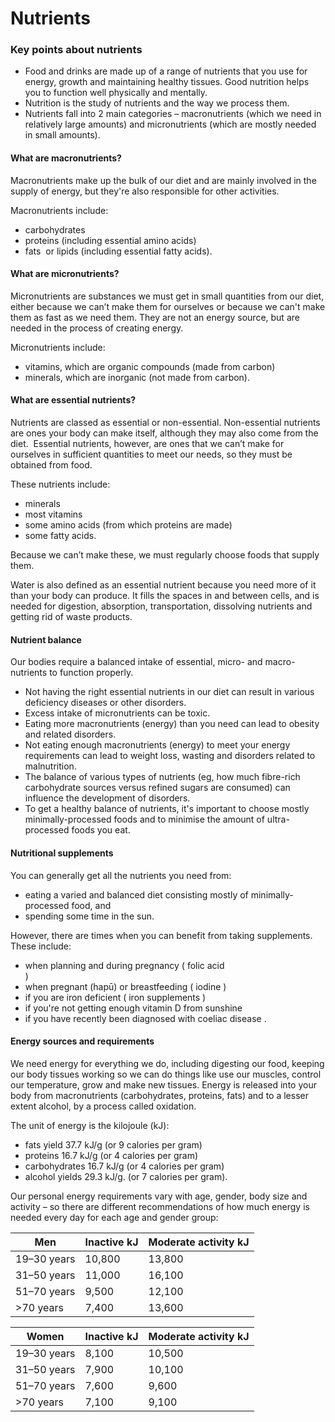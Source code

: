 # Nutrients

### Key points about nutrients

- Food and drinks are made up of a range of nutrients that you use for energy, growth and maintaining healthy tissues. Good nutrition helps you to function well physically and mentally.
- Nutrition is the study of nutrients and the way we process them.
- Nutrients fall into 2 main categories – macronutrients (which we need in relatively large amounts) and micronutrients (which are mostly needed in small amounts).

#### What are macronutrients?

Macronutrients make up the bulk of our diet and are mainly involved in the supply of energy, but they're also responsible for other activities.

Macronutrients include:

- carbohydrates
- proteins
  (including essential amino acids)
- fats
   or lipids (including essential fatty acids).

#### What are micronutrients?

Micronutrients are substances we must get in small quantities from our diet, either because we can’t make them for ourselves or because we can't make them as fast as we need them. They are not an energy source, but are needed in the process of creating energy.

Micronutrients include:

- vitamins, which are organic compounds (made from carbon)
- minerals, which are inorganic (not made from carbon).

#### What are essential nutrients?

Nutrients are classed as essential or non-essential. Non-essential nutrients are ones your body can make itself, although they may also come from the diet.  Essential nutrients, however, are ones that we can’t make for ourselves in sufficient quantities to meet our needs, so they must be obtained from food.

These nutrients include:

- minerals
- most vitamins
- some amino acids (from which proteins are made)
- some fatty acids.

Because we can’t make these, we must regularly choose foods that supply them.

Water
is also defined as an essential nutrient because you need more of it than your body can produce. It fills the spaces in and between cells, and is needed for digestion, absorption, transportation, dissolving nutrients and getting rid of waste products.

#### Nutrient balance

Our bodies require a balanced intake of essential, micro- and macro- nutrients to function properly.

- Not having the right essential nutrients in our diet can result in various deficiency diseases or other disorders.
- Excess intake of micronutrients can be toxic.
- Eating more macronutrients (energy) than you need can lead to obesity and related disorders.
- Not eating enough macronutrients (energy) to meet your energy requirements can lead to weight loss, wasting and disorders related to malnutrition.
- The balance of various types of nutrients (eg, how much fibre-rich carbohydrate sources versus refined sugars are consumed) can influence the development of disorders.
- To get a healthy balance of nutrients, it's important to choose mostly minimally-processed foods and to minimise the amount of ultra-processed foods you eat.

#### Nutritional supplements

You can generally get all the nutrients you need from:

- eating a varied and balanced diet consisting mostly of minimally-processed food, and
- spending some time in the sun.

However, there are times when you can benefit from taking supplements. These include:

- when planning and during pregnancy ( folic acid  
  )
- when pregnant (hapū) or breastfeeding ( iodine
  )
- if you are iron deficient ( iron supplements
  )
- if you're not getting enough vitamin D
  from sunshine
- if you have recently been diagnosed with coeliac disease
  .

#### Energy sources and requirements

We need energy for everything we do, including digesting our food, keeping our body tissues working so we can do things like use our muscles, control our temperature, grow and make new tissues. Energy is released into your body from macronutrients (carbohydrates, proteins, fats) and to a lesser extent alcohol, by a process called oxidation.

The unit of energy is the kilojoule (kJ):

- fats yield 37.7 kJ/g (or 9 calories per gram)
- proteins 16.7 kJ/g (or 4 calories per gram)
- carbohydrates 16.7 kJ/g (or 4 calories per gram)
- alcohol yields 29.3 kJ/g. (or 7 calories per gram).

Our personal energy requirements vary with age, gender, body size and activity – so there are different recommendations of how much energy is needed every day for each age and gender group:

| **Men**     | **Inactive kJ** | **Moderate activity kJ** |
| ----------- | --------------- | ------------------------ |
| 19–30 years | 10,800          | 13,800                   |
| 31–50 years | 11,000          | 16,100                   |
| 51–70 years | 9,500           | 12,100                   |
| \>70 years  | 7,400           | 13,600                   |

| **Women**   | **Inactive kJ** | **Moderate activity kJ** |
| ----------- | --------------- | ------------------------ |
| 19–30 years | 8,100           | 10,500                   |
| 31–50 years | 7,900           | 10,100                   |
| 51–70 years | 7,600           | 9,600                    |
| \>70 years  | 7,100           | 9,100                    |
